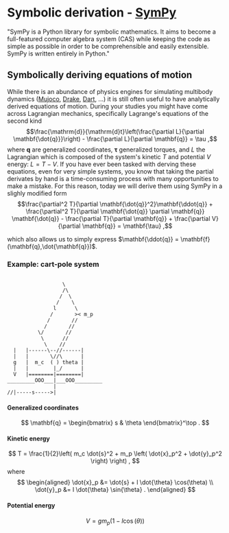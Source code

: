 # Symbolic derivation - [SymPy](https://www.sympy.org/en/index.html)

"SymPy is a Python library for symbolic mathematics. It aims to become a full-featured computer algebra system (CAS) while keeping the code as simple as possible in order to be comprehensible and easily extensible. SymPy is written entirely in Python."

## Symbolically deriving equations of motion

While there is an abundance of physics engines for simulating multibody dynamics ([Mujoco](https://mujoco.org/), [Drake](https://drake.mit.edu/), [Dart](https://dartsim.github.io/), ...) it is still often useful to have analytically derived equations of motion. During your studies you might have come across Lagrangian mechanics, specifically Lagrange's equations of the second kind
$$\frac{\mathrm{d}}{\mathrm{d}t}\left(\frac{\partial L}{\partial \mathbf{\dot{q}}}\right) - \frac{\partial L}{\partial \mathbf{q}} = \tau ,$$
where $\mathbf{q}$ are generalized coordinates, $\mathbf{\tau}$ generalized torques, and $L$ the Lagrangian which is composed of the system's kinetic $T$ and potential $V$ energy: $L = T-V$. If you have ever been tasked with derving these equations, even for very simple systems, you know that taking the partial derivates by hand is a time-consuming process with many opportunities to make a mistake. For this reason, today we will derive them using SymPy in a slighly modified form
$$\frac{\partial^2 T}{\partial \mathbf{\dot{q}}^2}\mathbf{\ddot{q}}
+
\frac{\partial^2 T}{\partial \mathbf{\dot{q}} \partial \mathbf{q}} \mathbf{\dot{q}} - \frac{\partial T}{\partial \mathbf{q}}
+
\frac{\partial V}{\partial \mathbf{q}}
= \mathbf{\tau} ,$$

which also allows us to simply express $\mathbf{\ddot{q}} = \mathbf{f}(\mathbf{q},\dot{\mathbf{q}})$.

### Example: cart-pole system

```
                              
                  \
                  /\
                 /  \
                /    \
               l      \
              /       >< m_p
             /       // 
            /       //
          \/       //
           \      //
            \    //
  |   |------\--//------|
  |   |       \//\      |
  g   |  m_c  ( ) theta |
  |   |        |_/      |
  V   |========|========|
_________OOO___|___OOO_________
               |
//|-----s----->|
```

#### Generalized coordinates
$$
\mathbf{q} = \begin{bmatrix} s & \theta \end{bmatrix}^\top .
$$

#### Kinetic energy 
$$
T = \frac{1}{2}\left( m_c  \dot{s}^2 + m_p  \left( \dot{x}_p^2 + \dot{y}_p^2 \right) \right) ,
$$
where
$$
\begin{aligned}
\dot{x}_p &= \dot{s} + l \dot{\theta} \cos(\theta) \\
\dot{y}_p &= l \dot{\theta} \sin{\theta} . 
\end{aligned}
$$

#### Potential energy
$$
V = g  m_p  (1 - l  \cos(\theta) )
$$ 
